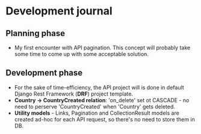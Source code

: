 # Development journal
## Planning phase
- My first encounter with API pagination. This concept will probably take some time to come up with some acceptable solution.

## Development phase
- For the sake of time-efficiency, the API project will is done in default Django Rest Framework (**DRF**) project template.
- **Country -> CountryCreated relation**: 'on_delete' set ot CASCADE - no need to perserve 'CountryCreated' when 'Country' gets deleted.
- **Utility models** - Links, Pagination and CollectionResult models are created ad-hoc for each API request, so there's no need to store them in DB.